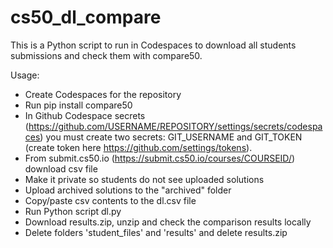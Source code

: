# cs50_dl_compare

This is a Python script to run in Codespaces to download all students submissions and check them with compare50.

Usage:

* Create Codespaces for the repository
* Run pip install compare50
* In Github Codespace secrets (https://github.com/USERNAME/REPOSITORY/settings/secrets/codespaces) you must create two secrets: GIT_USERNAME and GIT_TOKEN (create token here https://github.com/settings/tokens).
* From submit.cs50.io (https://submit.cs50.io/courses/COURSEID/) download csv file
* Make it private so students do not see uploaded solutions
* Upload archived solutions to the "archived" folder
* Copy/paste csv contents to the dl.csv file
* Run Python script dl.py
* Download results.zip, unzip and check the comparison results locally
* Delete folders 'student_files' and 'results' and delete results.zip

